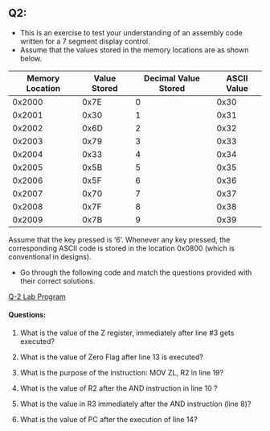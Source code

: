 ## Q2: 
- This is an exercise to test your understanding of an assembly code written for a 7 segment display control.
- Assume that the values stored in the memory locations are as shown below.

| Memory Location | Value Stored | Decimal Value Stored | ASCII Value |
|---|--|--|--|
|0x2000| 0x7E| 0| 0x30 |
|0x2001| 0x30| 1| 0x31 |
|0x2002| 0x6D| 2| 0x32 |
|0x2003| 0x79| 3| 0x33 |
|0x2004| 0x33| 4| 0x34 |
|0x2005| 0x5B| 5| 0x35 |
|0x2006| 0x5F| 6| 0x36 |
|0x2007| 0x70| 7| 0x37 |
|0x2008| 0x7F| 8| 0x38 |
|0x2009| 0x7B| 9| 0x39 |

Assume that the key pressed is ‘6’. Whenever any key pressed, the corresponding ASCII code is stored in the location 0x0800 (which is conventional in designs). 

- Go through the following code and match the questions provided with their correct solutions. 

 [Q-2 Lab Program](https://github.com/aquantumreality/EE2016/blob/main/Lab%20Endsem/Q-2.s)
 
 #### Questions:

1. What is the value of the Z register, immediately after line #3 gets executed?

2. What is the value of Zero Flag after line 13 is executed?
	
3. What is the purpose of the instruction: MOV ZL, R2 in line 19?

4. What is the value of R2 after the AND instruction in line 10 ?

5. What is the value in R3 immediately after the AND instruction (line 8)?

6. What is the value of PC after the execution of line 14?

